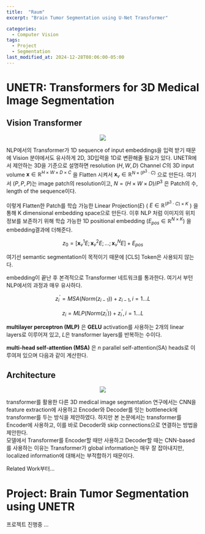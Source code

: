 ```yaml
---
title:  "Raum"
excerpt: "Brain Tumor Segmentation using U-Net Transformer"

categories:
  - Computer Vision
tags:
  - Project
  - Segmentation
last_modified_at: 2024-12-28T08:06:00-05:00
---
```



# UNETR: Transformers for 3D Medical Image Segmentation

## Vision Transformer 

<p align="center"><img src="https://github.com/user-attachments/assets/18f39354-27e4-4cce-8df0-6846851be9f5"></p>

NLP에서의 Transformer가 1D sequence of input embeddings을 입력 받기 때문에 Vision 분야에서도 유사하게 2D, 3D입력을 1D로 변환해줄 필요가 있다. UNETR에서 제안하는 3D을 기준으로 설명하면 resolution $(H, W, D)$ Channel $C$의 3D input volume $\mathbf{x} \in \mathbb{R}^{H \times W \times D \times C}$ 을 Flatten 시켜서 $\mathbf{x}_v \in \mathbb{R}^{N \times (P^3 \cdot C)}$ 으로 만든다. 여기서 $(P, P, P)$는 image patch의 resolution이고, $N = (H \times W \times D) / P^3$ 은 Patch의 수, length of the sequence이다. 

이렇게 Flatten한 Patch를 학습 가능한 Linear Projection($E$) ( $E \in \mathbb{R}^{(P^3 \cdot C) \times K}$ ) 을 통해 K dimensional embedding space으로 만든다. 이후 NLP 처럼 이미지의 위치 정보를 보존하기 위해 학습 가능한 1D positional embedding ($E_{pos} \in \mathbb{R}^{N \times K}$) 을 embedding결과에 더해준다. 

$$z_0 = [\mathbf{x}_v^1E; \mathbf{x}_v^2E; ...; \mathbf{x}_v^NE] + E_{pos}$$

여기선 semantic segmentation이 목적이기 때문에 [CLS] Token은 사용되지 않는다. 

embedding이 끝난 후 본격적으로 Transformer 네트워크를 통과한다. 여기서 부턴 NLP에서의 과정과 매우 유사하다. 

$$z_i^{\prime} = MSA(Norm(z_{i-1})) + z_{i-1}, i=1...L$$

$$z_i = MLP(Norm(z_i^{\prime})) + z_i^{\prime}, i=1...L$$

**multilayer perceptron (MLP)** 은 **GELU** activation를 사용하는 2개의 linear layers로 이루어져 있고, $L$은 transformer layers를 반복하는 수이다. 

**multi-head self-attention (MSA)** 은 $n$ parallel self-attention(SA) heads로 이루여져 있으며 다음과 같이 계산한다. 




## Architecture

<p align="center"><img src="https://github.com/user-attachments/assets/0cc46698-0fff-4973-9eb1-0ae773f59eca"></p>

transformer를 활용한 다른 3D medical image segmentation 연구에서는 CNN을 feature extraction에 사용하고 Encoder와 Decoder를 잇는 bottleneck에 transformer를 두는 방식을 제안하였다. 하지만 본 논문에서는 transformer를 Encoder에 사용하고, 이를 바로 Decoder와 skip connections으로 연결하는 방법을 제안한다.   
모델에서 Transformer를 Encoder할 때만 사용하고 Decoder할 때는 CNN-based를 사용하는 이유는 Transformer가 global information는 매우 잘 잡아내지만, localized information에 대해서는 부적합하기 때문이다. 



Related Work부터...

# Project: Brain Tumor Segmentation using UNETR

프로젝트 진행중 ... 
